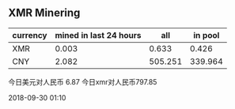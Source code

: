 ## XMR Minering

|currency|mined in last 24 hours|all|in pool|
|---|---|---|---|
|XMR|0.003|0.633|0.426|
|CNY|2.082|505.251|339.964|

今日美元对人民币 6.87	今日xmr对人民币797.85


2018-09-30 01:10